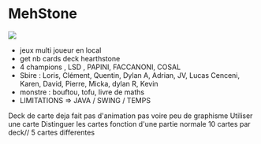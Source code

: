 # MehStone

![](http://random.io/content/images/2013/Sep/shut_down_old_infrastructure.gif)



- jeux multi joueur en local
- get nb cards deck hearthstone
- 4 champions , LSD , PAPINI, FACCANONI, COSAL
- Sbire : Loris, Clément, Quentin, Dylan A, Adrian, JV, Lucas Cenceni, Karen, David, Pierre, Micka, dylan R, Kevin
- monstre : bouftou, tofu, livre de maths
- LIMITATIONS => JAVA / SWING / TEMPS 


Deck de carte deja fait
pas d'animation
pas voire peu de graphisme
Utiliser une carte
Distinguer les cartes
fonction d'une partie normale
10 cartes par deck// 5 cartes differentes
